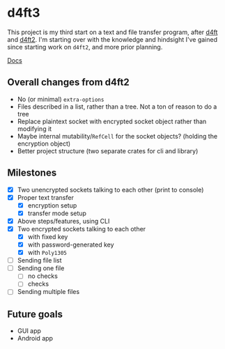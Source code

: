 # d4ft3

This project is my third start on a text and file transfer program, after
[d4ft](https://github.com/dacid44/d4ft) and [d4ft2](https://github.com/dacid44/d4ft2). I'm starting
over with the knowledge and hindsight I've gained since starting work on `d4ft2`, and more prior
planning.

[Docs](https://dacid44.github.io/d4ft3)

## Overall changes from d4ft2
- No (or minimal) `extra-options`
- Files described in a list, rather than a tree. Not a ton of reason to do a tree
- Replace plaintext socket with encrypted socket object rather than modifying it
- Maybe internal mutability/`RefCell` for the socket objects? (holding the encryption object)
- Better project structure (two separate crates for cli and library)

## Milestones
- [x] Two unencrypted sockets talking to each other (print to console)
- [x] Proper text transfer
  - [x] encryption setup
  - [x] transfer mode setup
- [x] Above steps/features, using CLI
- [x] Two encrypted sockets talking to each other
  - [x] with fixed key
  - [x] with password-generated key
  - [x] with `Poly1305`
- [ ] Sending file list
- [ ] Sending one file
  - [ ] no checks
  - [ ] checks
- [ ] Sending multiple files

## Future goals
- GUI app
- Android app
